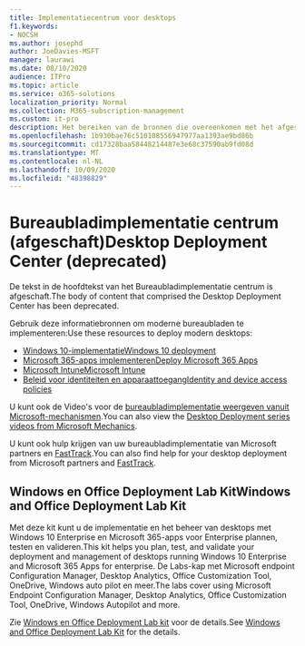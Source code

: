 ```yaml
---
title: Implementatiecentrum voor desktops
f1.keywords:
- NOCSH
ms.author: josephd
author: JoeDavies-MSFT
manager: laurawi
ms.date: 08/10/2020
audience: ITPro
ms.topic: article
ms.service: o365-solutions
localization_priority: Normal
ms.collection: M365-subscription-management
ms.custom: it-pro
description: Het bereiken van de bronnen die overeenkomen met het afgeschafte Bureaubladimplementatie centrum.
ms.openlocfilehash: 1b930bae76c510108556947977aa1393ae9bd86b
ms.sourcegitcommit: cd17328baa58448214487e3e68c37590ab9fd08d
ms.translationtype: MT
ms.contentlocale: nl-NL
ms.lasthandoff: 10/09/2020
ms.locfileid: "48398829"
---
```

# <a name="desktop-deployment-center-deprecated"></a><span data-ttu-id="99e23-103">Bureaubladimplementatie centrum (afgeschaft)</span><span class="sxs-lookup"><span data-stu-id="99e23-103">Desktop Deployment Center (deprecated)</span></span>

<span data-ttu-id="99e23-104">De tekst in de hoofdtekst van het Bureaubladimplementatie centrum is afgeschaft.</span><span class="sxs-lookup"><span data-stu-id="99e23-104">The body of content that comprised the Desktop Deployment Center has been deprecated.</span></span> 

<span data-ttu-id="99e23-105">Gebruik deze informatiebronnen om moderne bureaubladen te implementeren:</span><span class="sxs-lookup"><span data-stu-id="99e23-105">Use these resources to deploy modern desktops:</span></span>

- [<span data-ttu-id="99e23-106">Windows 10-implementatie</span><span class="sxs-lookup"><span data-stu-id="99e23-106">Windows 10 deployment</span></span>](https://docs.microsoft.com/windows/deployment/)
- [<span data-ttu-id="99e23-107">Microsoft 365-apps implementeren</span><span class="sxs-lookup"><span data-stu-id="99e23-107">Deploy Microsoft 365 Apps</span></span>](https://docs.microsoft.com/deployoffice/deployment-guide-microsoft-365-apps)
- [<span data-ttu-id="99e23-108">Microsoft Intune</span><span class="sxs-lookup"><span data-stu-id="99e23-108">Microsoft Intune</span></span>](https://docs.microsoft.com/mem/intune/fundamentals/planning-guide)
- [<span data-ttu-id="99e23-109">Beleid voor identiteiten en apparaattoegang</span><span class="sxs-lookup"><span data-stu-id="99e23-109">Identity and device access policies</span></span>](../security/office-365-security/microsoft-365-policies-configurations.md)

<span data-ttu-id="99e23-110">U kunt ook de Video's voor de [bureaubladimplementatie weergeven vanuit Microsoft-mechanismen](https://www.aka.ms/watchhowtoshift).</span><span class="sxs-lookup"><span data-stu-id="99e23-110">You can also view the [Desktop Deployment series videos from Microsoft Mechanics](https://www.aka.ms/watchhowtoshift).</span></span>

<span data-ttu-id="99e23-111">U kunt ook hulp krijgen van uw bureaubladimplementatie van Microsoft partners en [FastTrack](https://www.microsoft.com/fasttrack/microsoft-365).</span><span class="sxs-lookup"><span data-stu-id="99e23-111">You can also find help for your desktop deployment from Microsoft partners and [FastTrack](https://www.microsoft.com/fasttrack/microsoft-365).</span></span>

## <a name="windows-and-office-deployment-lab-kit"></a><span data-ttu-id="99e23-112">Windows en Office Deployment Lab Kit</span><span class="sxs-lookup"><span data-stu-id="99e23-112">Windows and Office Deployment Lab Kit</span></span>

<span data-ttu-id="99e23-113">Met deze kit kunt u de implementatie en het beheer van desktops met Windows 10 Enterprise en Microsoft 365-apps voor Enterprise plannen, testen en valideren.</span><span class="sxs-lookup"><span data-stu-id="99e23-113">This kit helps you plan, test, and validate your deployment and management of desktops running Windows 10 Enterprise and Microsoft 365 Apps for enterprise.</span></span> <span data-ttu-id="99e23-114">De Labs-kap met Microsoft endpoint Configuration Manager, Desktop Analytics, Office Customization Tool, OneDrive, Windows auto pilot en meer.</span><span class="sxs-lookup"><span data-stu-id="99e23-114">The labs cover using Microsoft Endpoint Configuration Manager, Desktop Analytics, Office Customization Tool, OneDrive, Windows Autopilot and more.</span></span>

<span data-ttu-id="99e23-115">Zie [Windows en Office Deployment Lab kit](modern-desktop-deployment-and-management-lab.md) voor de details.</span><span class="sxs-lookup"><span data-stu-id="99e23-115">See [Windows and Office Deployment Lab Kit](modern-desktop-deployment-and-management-lab.md) for the details.</span></span>

